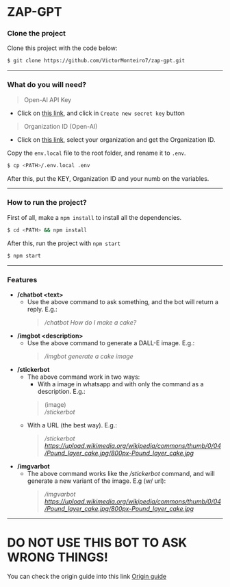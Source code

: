 # ZAP-GPT

### Clone the project
Clone this project with the code below:

```bash
$ git clone https://github.com/VictorMonteiro7/zap-gpt.git
```
--- 

### What do you will need?

> Open-AI API Key
- Click on [this link](https://beta.openai.com/account/api-keys), and click in `Create new secret key` button  

> Organization ID (Open-AI)
- Click on [this link](https://beta.openai.com/account/org-settings), select your organization and get the Organization ID.

Copy the `env.local` file to the root folder, and rename it to `.env`.

```bash
$ cp <PATH>/.env.local .env 
```
After this, put the KEY, Organization ID and your numb on the variables. 

---  
### How to run the project?

First of all, make a `npm install` to install all the dependencies. 

```bash
$ cd <PATH> && npm install
```
After this, run the project with `npm start`

```bash
$ npm start
```
---

### Features

- **/chatbot \<text\>**
  - Use the above command to ask something, and the bot will return a reply. E.g.:
    > */chatbot How do I make a cake?*
- **/imgbot \<description\>**
  - Use the above command to generate a DALL-E image. E.g.:
    > */imgbot generate a cake image*
- **/stickerbot**
  - The above command work in two ways:
    - With a image in whatsapp and with only the command as a description. E.g.: 
    > (image)  
    > */stickerbot*
  - With a URL (the best way). E.g.:
    > */stickerbot https://upload.wikimedia.org/wikipedia/commons/thumb/0/04/Pound_layer_cake.jpg/800px-Pound_layer_cake.jpg*
- **/imgvarbot**
  - The above command works like the _/stickerbot_ command, and will generate a new variant of the image. E.g (w/ url): 
    > */imgvarbot https://upload.wikimedia.org/wikipedia/commons/thumb/0/04/Pound_layer_cake.jpg/800px-Pound_layer_cake.jpg*

---

# DO NOT USE THIS BOT TO ASK WRONG THINGS!

You can check the origin guide into this link
[Origin guide](https://www.tabnews.com.br/victorharry/guia-completo-de-como-integrar-o-chat-gpt-com-whatsapp)
